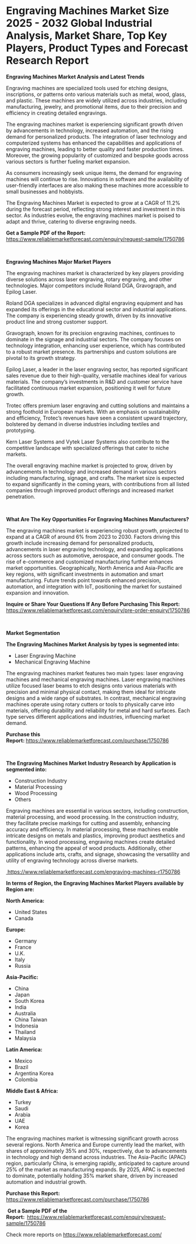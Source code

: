 <p><h1>Engraving Machines Market Size 2025 - 2032 Global Industrial Analysis, Market Share, Top Key Players, Product Types and Forecast Research Report</h1></p><p><strong>Engraving Machines Market Analysis and Latest Trends</strong></p>
<p><p>Engraving machines are specialized tools used for etching designs, inscriptions, or patterns onto various materials such as metal, wood, glass, and plastic. These machines are widely utilized across industries, including manufacturing, jewelry, and promotional items, due to their precision and efficiency in creating detailed engravings.</p><p>The engraving machines market is experiencing significant growth driven by advancements in technology, increased automation, and the rising demand for personalized products. The integration of laser technology and computerized systems has enhanced the capabilities and applications of engraving machines, leading to better quality and faster production times. Moreover, the growing popularity of customized and bespoke goods across various sectors is further fueling market expansion. </p><p>As consumers increasingly seek unique items, the demand for engraving machines will continue to rise. Innovations in software and the availability of user-friendly interfaces are also making these machines more accessible to small businesses and hobbyists.</p><p>The Engraving Machines Market is expected to grow at a CAGR of 11.2% during the forecast period, reflecting strong interest and investment in this sector. As industries evolve, the engraving machines market is poised to adapt and thrive, catering to diverse engraving needs.</p></p>
<p><strong>Get a Sample PDF of the Report:&nbsp;</strong> <a href="https://www.reliablemarketforecast.com/enquiry/request-sample/1750786?utm_campaign=1832&utm_medium=2&utm_source=Github&utm_content=ia&utm_term=10042025&utm_id=engraving-machines">https://www.reliablemarketforecast.com/enquiry/request-sample/1750786</a></p>
<p>&nbsp;</p>
<p><strong>Engraving Machines Major Market Players</strong></p>
<p><p>The engraving machines market is characterized by key players providing diverse solutions across laser engraving, rotary engraving, and other technologies. Major competitors include Roland DGA, Gravograph, and Epilog Laser. </p><p>Roland DGA specializes in advanced digital engraving equipment and has expanded its offerings in the educational sector and industrial applications. The company is experiencing steady growth, driven by its innovative product line and strong customer support.</p><p>Gravograph, known for its precision engraving machines, continues to dominate in the signage and industrial sectors. The company focuses on technology integration, enhancing user experience, which has contributed to a robust market presence. Its partnerships and custom solutions are pivotal to its growth strategy.</p><p>Epilog Laser, a leader in the laser engraving sector, has reported significant sales revenue due to their high-quality, versatile machines ideal for various materials. The company’s investments in R&D and customer service have facilitated continuous market expansion, positioning it well for future growth.</p><p>Trotec offers premium laser engraving and cutting solutions and maintains a strong foothold in European markets. With an emphasis on sustainability and efficiency, Trotec’s revenues have seen a consistent upward trajectory, bolstered by demand in diverse industries including textiles and prototyping.</p><p>Kern Laser Systems and Vytek Laser Systems also contribute to the competitive landscape with specialized offerings that cater to niche markets.</p><p>The overall engraving machine market is projected to grow, driven by advancements in technology and increased demand in various sectors including manufacturing, signage, and crafts. The market size is expected to expand significantly in the coming years, with contributions from all listed companies through improved product offerings and increased market penetration.</p></p>
<p>&nbsp;</p>
<p><strong>What Are The Key Opportunities For Engraving Machines Manufacturers?</strong></p>
<p><p>The engraving machines market is experiencing robust growth, projected to expand at a CAGR of around 6% from 2023 to 2030. Factors driving this growth include increasing demand for personalized products, advancements in laser engraving technology, and expanding applications across sectors such as automotive, aerospace, and consumer goods. The rise of e-commerce and customized manufacturing further enhances market opportunities. Geographically, North America and Asia-Pacific are key regions, with significant investments in automation and smart manufacturing. Future trends point towards enhanced precision, automation, and integration with IoT, positioning the market for sustained expansion and innovation.</p></p>
<p><strong>Inquire or Share Your Questions If Any Before Purchasing This Report:</strong> <a href="https://www.reliablemarketforecast.com/enquiry/pre-order-enquiry/1750786?utm_campaign=1832&utm_medium=2&utm_source=Github&utm_content=ia&utm_term=10042025&utm_id=engraving-machines">https://www.reliablemarketforecast.com/enquiry/pre-order-enquiry/1750786</a></p>
<p>&nbsp;</p>
<p><strong>Market Segmentation</strong></p>
<p><strong>The Engraving Machines Market Analysis by types is segmented into:</strong></p>
<p><ul><li>Laser Engraving Machine</li><li>Mechanical Engraving Machine</li></ul></p>
<p><p>The engraving machines market features two main types: laser engraving machines and mechanical engraving machines. Laser engraving machines utilize focused laser beams to etch designs onto various materials with precision and minimal physical contact, making them ideal for intricate designs and a wide range of substrates. In contrast, mechanical engraving machines operate using rotary cutters or tools to physically carve into materials, offering durability and reliability for metal and hard surfaces. Each type serves different applications and industries, influencing market demand.</p></p>
<p><strong>Purchase this Report:&nbsp;</strong><a href="https://www.reliablemarketforecast.com/purchase/1750786?utm_campaign=1832&utm_medium=2&utm_source=Github&utm_content=ia&utm_term=10042025&utm_id=engraving-machines">https://www.reliablemarketforecast.com/purchase/1750786</a></p>
<p>&nbsp;</p>
<p><strong>The Engraving Machines Market Industry Research by Application is segmented into:</strong></p>
<p><ul><li>Construction Industry</li><li>Material Processing</li><li>Wood Processing</li><li>Others</li></ul></p>
<p><p>Engraving machines are essential in various sectors, including construction, material processing, and wood processing. In the construction industry, they facilitate precise markings for cutting and assembly, enhancing accuracy and efficiency. In material processing, these machines enable intricate designs on metals and plastics, improving product aesthetics and functionality. In wood processing, engraving machines create detailed patterns, enhancing the appeal of wood products. Additionally, other applications include arts, crafts, and signage, showcasing the versatility and utility of engraving technology across diverse markets.</p></p>
<p><a href="https://www.reliablemarketforecast.com/engraving-machines-r1750786?utm_campaign=1832&utm_medium=2&utm_source=Github&utm_content=ia&utm_term=10042025&utm_id=engraving-machines">&nbsp;https://www.reliablemarketforecast.com/engraving-machines-r1750786</a></p>
<p><strong>In terms of Region, the Engraving Machines Market Players available by Region are:</strong></p>
<p>
    <p> <strong> North America: </strong>
        <ul>
            <li>United States</li>
            <li>Canada</li>
        </ul>
        </p> 
    <p> <strong> Europe: </strong>
        <ul>
            <li>Germany</li>
            <li>France</li>
            <li>U.K.</li>
            <li>Italy</li>
            <li>Russia</li>
        </ul>
        </p> 
    <p> <strong> Asia-Pacific: </strong>
        <ul>
            <li>China</li>
            <li>Japan</li>
            <li>South Korea</li>
            <li>India</li>
            <li>Australia</li>
            <li>China Taiwan</li>
            <li>Indonesia</li>
            <li>Thailand</li>
            <li>Malaysia</li>
        </ul>
        </p> 
    <p> <strong> Latin America: </strong>
        <ul>
            <li>Mexico</li>
            <li>Brazil</li>
            <li>Argentina Korea</li>
            <li>Colombia</li>
        </ul>
        </p> 
    <p> <strong> Middle East & Africa: </strong>
        <ul>
            <li>Turkey</li>
            <li>Saudi</li>
            <li>Arabia</li>
            <li>UAE</li>
            <li>Korea</li>
        </ul>
    </p>
    </p>
<p><p>The engraving machines market is witnessing significant growth across several regions. North America and Europe currently lead the market, with shares of approximately 35% and 30%, respectively, due to advancements in technology and high demand across industries. The Asia-Pacific (APAC) region, particularly China, is emerging rapidly, anticipated to capture around 25% of the market as manufacturing expands. By 2025, APAC is expected to dominate, potentially holding 35% market share, driven by increased automation and industrial growth.</p></p>
<p><strong>Purchase this Report: </strong><a href="https://www.reliablemarketforecast.com/purchase/1750786?utm_campaign=1832&utm_medium=2&utm_source=Github&utm_content=ia&utm_term=10042025&utm_id=engraving-machines">https://www.reliablemarketforecast.com/purchase/1750786</a></p>
<p>&nbsp;<strong>Get a Sample PDF of the Report:&nbsp;&nbsp;</strong><a href="https://www.reliablemarketforecast.com/enquiry/request-sample/1750786?utm_campaign=1832&utm_medium=2&utm_source=Github&utm_content=ia&utm_term=10042025&utm_id=engraving-machines">https://www.reliablemarketforecast.com/enquiry/request-sample/1750786</a></p>
<p><strong></strong></p>
<p>Check more reports on <a href="https://www.reliablemarketforecast.com/?utm_campaign=1832&utm_medium=2&utm_source=Github&utm_content=ia&utm_term=10042025&utm_id=engraving-machines">https://www.reliablemarketforecast.com/</a></p>